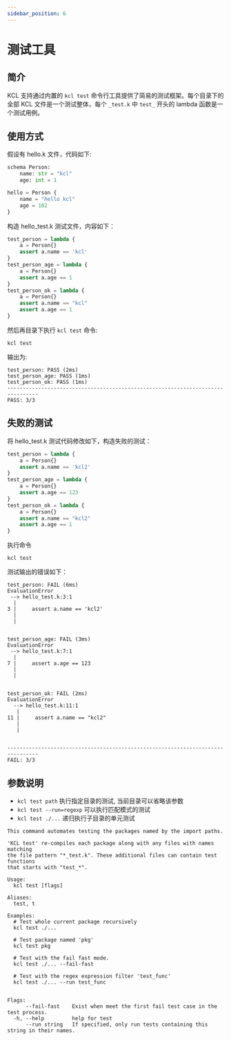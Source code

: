 ```yaml
---
sidebar_position: 6
---
```


# 测试工具

## 简介

KCL 支持通过内置的 `kcl test` 命令行工具提供了简易的测试框架。每个目录下的全部 KCL 文件是一个测试整体，每个 `_test.k` 中 `test_` 开头的 lambda 函数是一个测试用例。

## 使用方式

假设有 hello.k 文件，代码如下:

```python
schema Person:
    name: str = "kcl"
    age: int = 1

hello = Person {
    name = "hello kcl"
    age = 102
}
```

构造 hello_test.k 测试文件，内容如下：

```python
test_person = lambda {
    a = Person{}
    assert a.name == 'kcl'
}
test_person_age = lambda {
    a = Person{}
    assert a.age == 1
}
test_person_ok = lambda {
    a = Person{}
    assert a.name == "kcl"
    assert a.age == 1
}
```

然后再目录下执行 `kcl test` 命令:

```shell
kcl test
```

输出为:

```shell
test_person: PASS (2ms)
test_person_age: PASS (1ms)
test_person_ok: PASS (1ms)
--------------------------------------------------------------------------------
PASS: 3/3
```

## 失败的测试

将 hello_test.k 测试代码修改如下，构造失败的测试：

```python
test_person = lambda {
    a = Person{}
    assert a.name == 'kcl2'
}
test_person_age = lambda {
    a = Person{}
    assert a.age == 123
}
test_person_ok = lambda {
    a = Person{}
    assert a.name == "kcl2"
    assert a.age == 1
}
```

执行命令

```shell
kcl test
```

测试输出的错误如下：

```shell
test_person: FAIL (6ms)
EvaluationError
 --> hello_test.k:3:1
  |
3 |     assert a.name == 'kcl2'
  | 
  |


test_person_age: FAIL (3ms)
EvaluationError
 --> hello_test.k:7:1
  |
7 |     assert a.age == 123
  | 
  |


test_person_ok: FAIL (2ms)
EvaluationError
  --> hello_test.k:11:1
   |
11 |     assert a.name == "kcl2"
   | 
   |


--------------------------------------------------------------------------------
FAIL: 3/3
```

## 参数说明

- `kcl test path` 执行指定目录的测试, 当前目录可以省略该参数
- `kcl test --run=regexp` 可以执行匹配模式的测试
- `kcl test ./...` 递归执行子目录的单元测试

```shell
This command automates testing the packages named by the import paths.

'KCL test' re-compiles each package along with any files with names matching
the file pattern "*_test.k". These additional files can contain test functions
that starts with "test_*".

Usage:
  kcl test [flags]

Aliases:
  test, t

Examples:
  # Test whole current package recursively
  kcl test ./...

  # Test package named 'pkg'
  kcl test pkg

  # Test with the fail fast mode.
  kcl test ./... --fail-fast

  # Test with the regex expression filter 'test_func'
  kcl test ./... --run test_func
  

Flags:
      --fail-fast    Exist when meet the first fail test case in the test process.
  -h, --help         help for test
      --run string   If specified, only run tests containing this string in their names.
```
